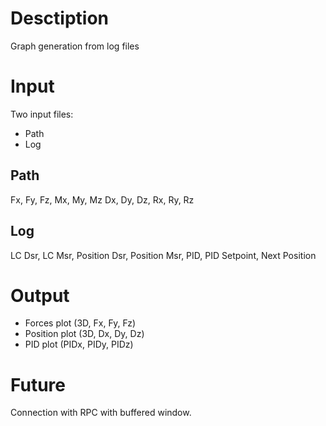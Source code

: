 # Desctiption
Graph generation from log files

# Input
Two input files:

  - Path
  - Log

## Path
Fx, Fy, Fz, Mx, My, Mz Dx, Dy, Dz, Rx, Ry, Rz

## Log
LC Dsr, LC Msr, Position Dsr, Position Msr, PID, PID Setpoint, Next Position

# Output
  - Forces plot (3D, Fx, Fy, Fz)
  - Position plot (3D, Dx, Dy, Dz)
  - PID plot (PIDx, PIDy, PIDz)

# Future
Connection with RPC with buffered window.
